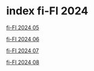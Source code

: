 # index fi-FI 2024

<a href="./05">fi-FI 2024 05</a>

<a href="./06">fi-FI 2024 06</a>

<a href="./07">fi-FI 2024 07</a>

<a href="./08">fi-FI 2024 08</a>
